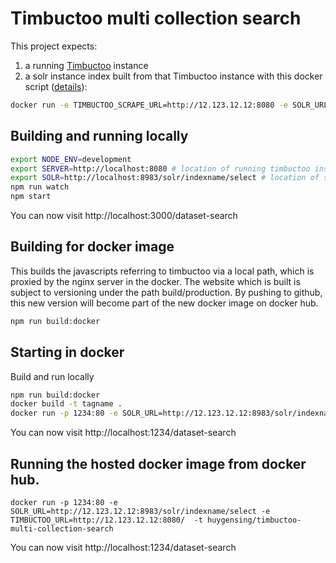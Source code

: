 Timbuctoo multi collection search
=================================

This project expects:

1. a running [Timbuctoo](https://github.com/HuygensING/timbuctoo) instance  
2. a solr instance index built from that Timbuctoo instance with this docker script ([details](https://github.com/HuygensING/timbuctoo/tree/master/timbuctoo-instancev4/src/main/scripts/index_scripts/federated-indexer)):

```sh
docker run -e TIMBUCTOO_SCRAPE_URL=http://12.123.12.12:8080 -e SOLR_URL=http://12.123.12.12:8983/solr -e INDEX_NAME=indexname -t huygensing/timbuctoo:faceted-search-multi-collection-site
```


Building and running locally
----------------------------

```sh
export NODE_ENV=development
export SERVER=http://localhost:8080 # location of running timbuctoo instance
export SOLR=http://localhost:8983/solr/indexname/select # location of solr index
npm run watch
npm start
```

You can now visit http://localhost:3000/dataset-search


Building for docker image
-------------------------
This builds the javascripts referring to timbuctoo via a local path, which is proxied by the nginx server in the docker.
The website which is built is subject to versioning under the path build/production. By pushing to github, this new version
will become part of the new docker image on docker hub.

```sh
npm run build:docker
```


Starting in docker
------------------

Build and run locally

```sh
npm run build:docker
docker build -t tagname .
docker run -p 1234:80 -e SOLR_URL=http://12.123.12.12:8983/solr/indexname/select -e TIMBUCTOO_URL=http://12.123.12.12:8080/  -t tagname 
```

You can now visit http://localhost:1234/dataset-search

Running the hosted docker image from docker hub.
------------------------------------------------

```
docker run -p 1234:80 -e SOLR_URL=http://12.123.12.12:8983/solr/indexname/select -e TIMBUCTOO_URL=http://12.123.12.12:8080/  -t huygensing/timbuctoo-multi-collection-search 
```

You can now visit http://localhost:1234/dataset-search
